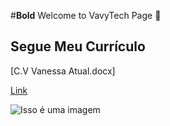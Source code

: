 #**Bold** Welcome to VavyTech Page 👠
## Segue Meu Currículo

[C.V Vanessa Atual.docx]





[Link](https://www.linkedin.com/in/vanessa-almeida-625bb980/) 

![Isso é uma imagem](https://myoctocat.com/assets/images/base-octocat.svg)
```


